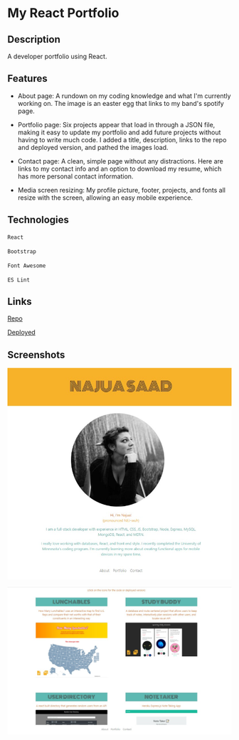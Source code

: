 # My React Portfolio

## Description

A developer portfolio using React.

## Features

* About page: A rundown on my coding knowledge and what I'm currently working on. The image is an easter egg that links to my band's spotify page.

* Portfolio page: Six projects appear that load in through a JSON file, making it easy to update my portfolio and add future projects without having to write much code. I added a title, description, links to the repo and deployed version, and pathed the images load. 

* Contact page: A clean, simple page without any distractions. Here are links to my contact info and an option to download my resume, which has more personal contact information.

* Media screen resizing: My profile picture, footer, projects, and fonts all resize with the screen, allowing an easy mobile experience.

## Technologies

```
React

Bootstrap

Font Awesome

ES Lint
```

## Links

[Repo](https://github.com/najuasaad/react-portfolio)

[Deployed](https://najuasaad.github.io/)

## Screenshots

![About](images/about.jpg)

![Portfolio](images/portfolio.jpg)